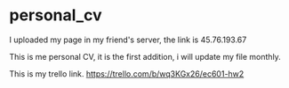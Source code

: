 # personal_cv

I uploaded my page in my friend's server, the link is 45.76.193.67

This is me personal CV, it is the first addition, i will update my file monthly.

This is my trello link. https://trello.com/b/wq3KGx26/ec601-hw2
